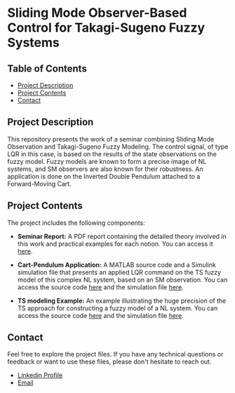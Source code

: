 # Sliding Mode Observer-Based Control for Takagi-Sugeno Fuzzy Systems


## Table of Contents
- [Project Description](#project-description)
- [Project Contents](#project-contents)
- [Contact](#contact)


## Project Description
This repository presents the work of a seminar combining Sliding Mode Observation and Takagi-Sugeno Fuzzy Modeling. The control signal, of type LQR in this case, is based on the results of the state observations on the fuzzy model.
Fuzzy models are known to form a precise image of NL systems, and SM observers are also known for their robustness. An application is done on the Inverted Double Pendulum attached to a Forward-Moving Cart.


## Project Contents
The project includes the following components:

- **Seminar Report:** A PDF report containing the detailed theory involved in this work and practical examples for each notion. You can access it [here](./sem_report.pdf).

- **Cart-Pendulum Application:** A MATLAB source code and a Simulink simulation file that presents an applied LQR command on the TS fuzzy model of this complex NL system, based on an SM observation. You can access the source code [here](./cart_pend_script.m) and the simulation file [here](./cart_pend_simulation.slx).

- **TS modeling Example:** An example illustrating the huge precision of the TS approach for constructing a fuzzy model of a NL system. You can access the source code [here](./TS_modling_script.m) and the simulation file [here](./TS_modling_simulation.slx).


## Contact
Feel free to explore the project files. If you have any technical questions or feedback or want to use these files, please don't hesitate to reach out.

- [Linkedin Profile](https://www.linkedin.com/in/yhadj/)
- [Email](mailto:yasser.hadj@g.enp.edu.dz)
